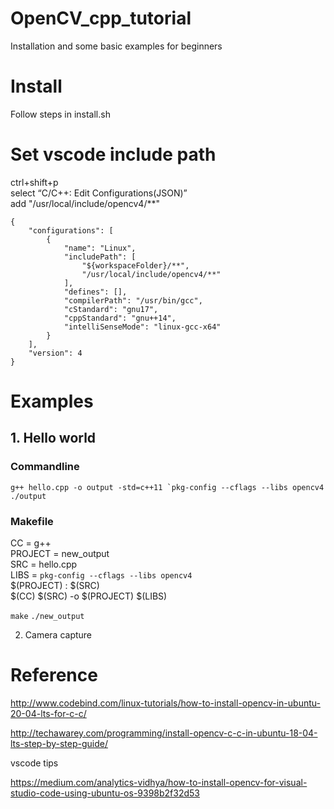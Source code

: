 # OpenCV_cpp_tutorial
Installation and some basic examples for beginners

# Install
Follow steps in install.sh

# Set vscode include path
ctrl+shift+p \
select “C/C++: Edit Configurations(JSON)” \
add "/usr/local/include/opencv4/**"

```
{
    "configurations": [
        {
            "name": "Linux",
            "includePath": [
                "${workspaceFolder}/**",
                "/usr/local/include/opencv4/**"
            ],
            "defines": [],
            "compilerPath": "/usr/bin/gcc",
            "cStandard": "gnu17",
            "cppStandard": "gnu++14",
            "intelliSenseMode": "linux-gcc-x64"
        }
    ],
    "version": 4
}
```


# Examples

## 1. Hello world 

### Commandline
```g++ hello.cpp -o output -std=c++11 `pkg-config --cflags --libs opencv4```\
```./output```

### Makefile
CC = g++\
PROJECT = new_output\
SRC = hello.cpp\
LIBS = `pkg-config --cflags --libs opencv4`\
$(PROJECT) : $(SRC)\
	$(CC) $(SRC) -o $(PROJECT) $(LIBS)

```make```
```./new_output```


2. Camera capture


# Reference

http://www.codebind.com/linux-tutorials/how-to-install-opencv-in-ubuntu-20-04-lts-for-c-c/

http://techawarey.com/programming/install-opencv-c-c-in-ubuntu-18-04-lts-step-by-step-guide/

vscode tips

https://medium.com/analytics-vidhya/how-to-install-opencv-for-visual-studio-code-using-ubuntu-os-9398b2f32d53


